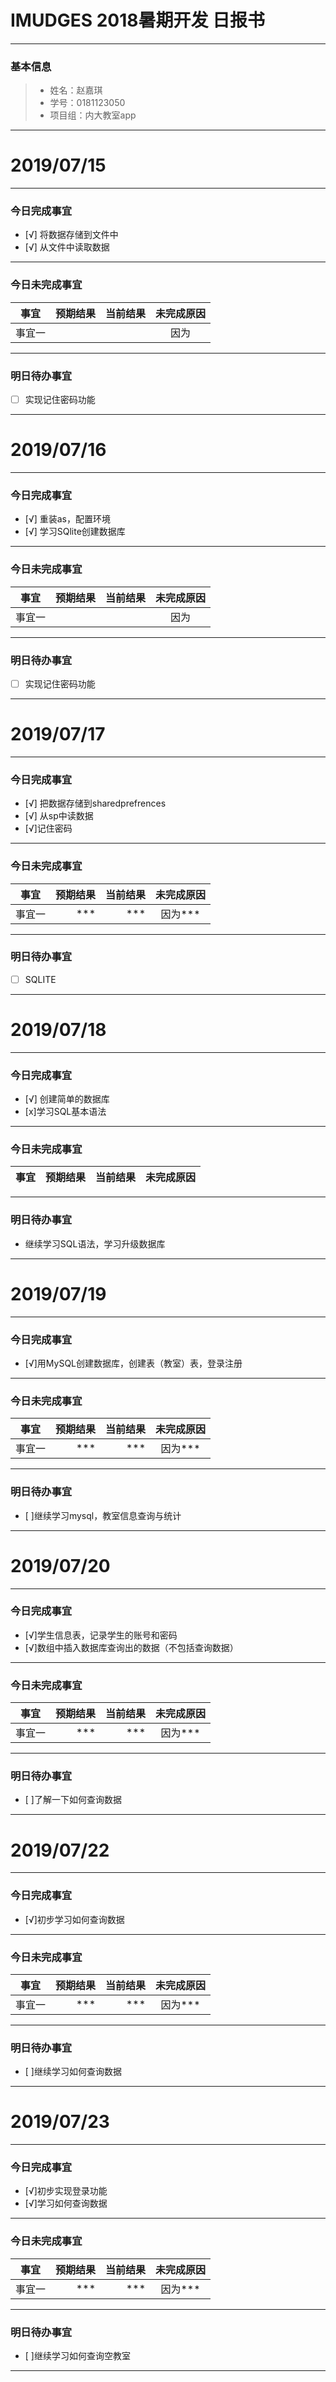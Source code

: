 # IMUDGES 2018暑期开发 日报书

------

### 基本信息

> - 姓名：赵嘉琪
> - 学号：0181123050
> - 项目组：内大教室app

------

# 2019/07/15

------

### 今日完成事宜

- [√] 将数据存储到文件中
- [√] 从文件中读取数据

------

### 今日未完成事宜

| 事宜   | 预期结果 | 当前结果 | 未完成原因 |
| ------ | -------: | -------: | :--------: |
| 事宜一 |          |         |  因为     |

------

### 明日待办事宜

- [ ] 实现记住密码功能


------
# 2019/07/16

------

### 今日完成事宜

- [√] 重装as，配置环境
- [√] 学习SQlite创建数据库

------

### 今日未完成事宜

| 事宜   | 预期结果 | 当前结果 | 未完成原因 |
| ------ | -------: | -------: | :--------: |
| 事宜一 |          |         |  因为     |

------

### 明日待办事宜

- [ ] 实现记住密码功能


------
# 2019/07/17

------

### 今日完成事宜

- [√] 把数据存储到sharedprefrences
- [√] 从sp中读数据
- [√]记住密码

------

### 今日未完成事宜

| 事宜   | 预期结果 | 当前结果 | 未完成原因 |
| ------ | -------: | -------: | :--------: |
| 事宜一 |      *** |      *** |  因为***   |

------

### 明日待办事宜

- [ ] SQLITE


------
# 2019/07/18

------

### 今日完成事宜

- [√] 创建简单的数据库
- [x]学习SQL基本语法
------

### 今日未完成事宜

| 事宜   | 预期结果 | 当前结果 | 未完成原因 |
| ------ | -------: | -------: | :--------: |

------

### 明日待办事宜

- 继续学习SQL语法，学习升级数据库

------
# 2019/07/19

------

### 今日完成事宜

- [√]用MySQL创建数据库，创建表（教室）表，登录注册

------

### 今日未完成事宜

| 事宜   | 预期结果 | 当前结果 | 未完成原因 |
| ------ | -------: | -------: | :--------: |
| 事宜一 |      *** |      *** |  因为***   |

------

### 明日待办事宜

- [ ]继续学习mysql，教室信息查询与统计

------
# 2019/07/20

------

### 今日完成事宜

- [√]学生信息表，记录学生的账号和密码
- [√]数组中插入数据库查询出的数据（不包括查询数据）

------

### 今日未完成事宜

| 事宜   | 预期结果 | 当前结果 | 未完成原因 |
| ------ | -------: | -------: | :--------: |
| 事宜一 |      *** |      *** |  因为***   |

------

### 明日待办事宜

- [ ]了解一下如何查询数据

------  
# 2019/07/22

------

### 今日完成事宜

- [√]初步学习如何查询数据

------

### 今日未完成事宜

| 事宜   | 预期结果 | 当前结果 | 未完成原因 |
| ------ | -------: | -------: | :--------: |
| 事宜一 |      *** |      *** |  因为***   |

------

### 明日待办事宜

- [ ]继续学习如何查询数据

-----
# 2019/07/23

------

### 今日完成事宜

- [√]初步实现登录功能
- [√]学习如何查询数据
------

### 今日未完成事宜

| 事宜   | 预期结果 | 当前结果 | 未完成原因 |
| ------ | -------: | -------: | :--------: |
| 事宜一 |      *** |      *** |  因为***   |

------

### 明日待办事宜

- [ ]继续学习如何查询空教室



-----

